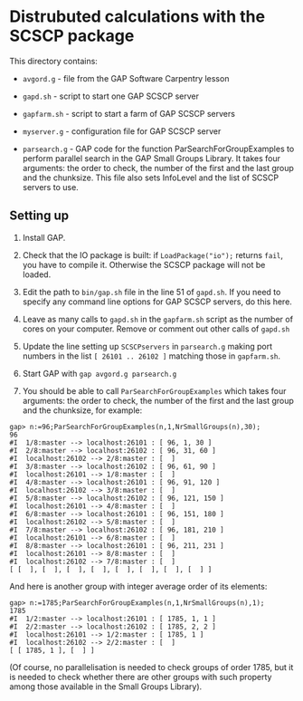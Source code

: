 # Distrubuted calculations with the SCSCP package

This directory contains:

* `avgord.g` - file from the GAP Software Carpentry lesson

* `gapd.sh` - script to start one GAP SCSCP server

* `gapfarm.sh` - script to start a farm of GAP SCSCP servers

* `myserver.g` - configuration file for GAP SCSCP server

* `parsearch.g` - GAP code for the function ParSearchForGroupExamples
                  to perform parallel search in the GAP Small Groups Library.
                  It takes four arguments: the order to check, the number of
                  the first and the last group and the chunksize. This file also
                  sets InfoLevel and the list of SCSCP servers to use.

## Setting up

1. Install GAP.

2. Check that the IO package is built: if `LoadPackage("io");` returns `fail`,
you have to compile it. Otherwise the SCSCP package will not be loaded.

3. Edit the path to `bin/gap.sh` file in the line 51 of `gapd.sh`. If you need
to specify any command line options for GAP SCSCP servers, do this here.

4. Leave as many calls to `gapd.sh` in the `gapfarm.sh` script as the number
of cores on your computer. Remove or comment out other calls of `gapd.sh`

5. Update the line setting up `SCSCPservers` in `parsearch.g` making port numbers
in the list `[ 26101 .. 26102 ]` matching those in `gapfarm.sh`.

6. Start GAP with `gap avgord.g parsearch.g`

7. You should be able to call `ParSearchForGroupExamples` which takes four
arguments: the order to check, the number of the first and the last group
and the chunksize, for example:

```
gap> n:=96;ParSearchForGroupExamples(n,1,NrSmallGroups(n),30);
96
#I  1/8:master --> localhost:26101 : [ 96, 1, 30 ]
#I  2/8:master --> localhost:26102 : [ 96, 31, 60 ]
#I  localhost:26102 --> 2/8:master : [  ]
#I  3/8:master --> localhost:26102 : [ 96, 61, 90 ]
#I  localhost:26101 --> 1/8:master : [  ]
#I  4/8:master --> localhost:26101 : [ 96, 91, 120 ]
#I  localhost:26102 --> 3/8:master : [  ]
#I  5/8:master --> localhost:26102 : [ 96, 121, 150 ]
#I  localhost:26101 --> 4/8:master : [  ]
#I  6/8:master --> localhost:26101 : [ 96, 151, 180 ]
#I  localhost:26102 --> 5/8:master : [  ]
#I  7/8:master --> localhost:26102 : [ 96, 181, 210 ]
#I  localhost:26101 --> 6/8:master : [  ]
#I  8/8:master --> localhost:26101 : [ 96, 211, 231 ]
#I  localhost:26101 --> 8/8:master : [  ]
#I  localhost:26102 --> 7/8:master : [  ]
[ [  ], [  ], [  ], [  ], [  ], [  ], [  ], [  ] ]
```

And here is another group with integer average order of its elements:

```
gap> n:=1785;ParSearchForGroupExamples(n,1,NrSmallGroups(n),1);
1785
#I  1/2:master --> localhost:26101 : [ 1785, 1, 1 ]
#I  2/2:master --> localhost:26102 : [ 1785, 2, 2 ]
#I  localhost:26101 --> 1/2:master : [ 1785, 1 ]
#I  localhost:26102 --> 2/2:master : [  ]
[ [ 1785, 1 ], [  ] ]
```

(Of course, no parallelisation is needed to check groups of order 1785, but
it is needed to check whether there are other groups with such property among
those available in the Small Groups Library).
